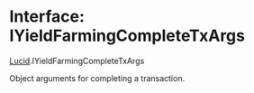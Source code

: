 # Interface: IYieldFarmingCompleteTxArgs

[Lucid](../modules/Lucid.md).IYieldFarmingCompleteTxArgs

Object arguments for completing a transaction.
